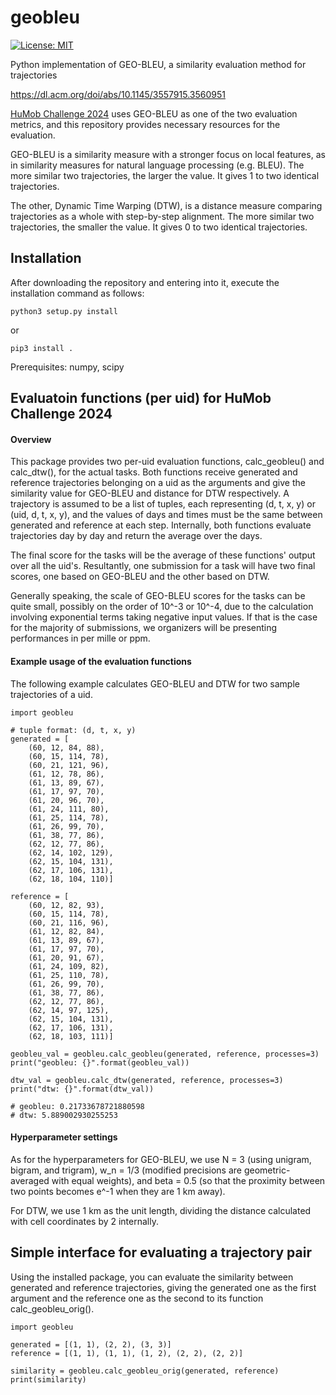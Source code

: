 # geobleu
[![License: MIT](https://img.shields.io/badge/License-MIT-yellow.svg)](https://opensource.org/licenses/MIT)

Python implementation of GEO-BLEU, a similarity evaluation method for trajectories

https://dl.acm.org/doi/abs/10.1145/3557915.3560951

[HuMob Challenge 2024](https://wp.nyu.edu/humobchallenge2024/) uses GEO-BLEU as one of the two evaluation metrics, and this repository provides necessary resources for the evaluation.

GEO-BLEU is a similarity measure with a stronger focus on local features, as in similarity measures for natural language processing (e.g. BLEU). The more similar two trajectories, the larger the value. It gives 1 to two identical trajectories.

The other, Dynamic Time Warping (DTW), is a distance measure comparing trajectories as a whole with step-by-step alignment. The more similar two trajectories, the smaller the value. It gives 0 to two identical trajectories.

## Installation
After downloading the repository and entering into it, execute the installation command as follows:
```
python3 setup.py install
```
or
```
pip3 install .
```

Prerequisites: numpy, scipy

## Evaluatoin functions (per uid) for HuMob Challenge 2024
#### Overview
This package provides two per-uid evaluation functions, calc_geobleu() and calc_dtw(), for the actual tasks. Both functions receive generated and reference trajectories belonging on a uid as the arguments and give the similarity value for GEO-BLEU and distance for DTW respectively. A trajectory is assumed to be a list of tuples, each representing (d, t, x, y) or (uid, d, t, x, y), and the values of days and times must be the same between generated and reference at each step. Internally, both functions evaluate trajectories day by day and return the average over the days.

The final score for the tasks will be the average of these functions' output over all the uid's. Resultantly, one submission for a task will have two final scores, one based on GEO-BLEU and the other based on DTW.

Generally speaking, the scale of GEO-BLEU scores for the tasks can be quite small, possibly on the order of 10^-3 or 10^-4, due to the calculation involving exponential terms taking negative input values. If that is the case for the majority of submissions, we organizers will be presenting performances in per mille or ppm.


#### Example usage of the evaluation functions
The following example calculates GEO-BLEU and DTW for two sample trajectories of a uid.
```
import geobleu

# tuple format: (d, t, x, y)
generated = [
    (60, 12, 84, 88),
    (60, 15, 114, 78),
    (60, 21, 121, 96),
    (61, 12, 78, 86),
    (61, 13, 89, 67),
    (61, 17, 97, 70),
    (61, 20, 96, 70),
    (61, 24, 111, 80),
    (61, 25, 114, 78),
    (61, 26, 99, 70),
    (61, 38, 77, 86),
    (62, 12, 77, 86),
    (62, 14, 102, 129),
    (62, 15, 104, 131),
    (62, 17, 106, 131),
    (62, 18, 104, 110)]

reference = [
    (60, 12, 82, 93),
    (60, 15, 114, 78),
    (60, 21, 116, 96),
    (61, 12, 82, 84),
    (61, 13, 89, 67),
    (61, 17, 97, 70),
    (61, 20, 91, 67),
    (61, 24, 109, 82),
    (61, 25, 110, 78),
    (61, 26, 99, 70),
    (61, 38, 77, 86),
    (62, 12, 77, 86),
    (62, 14, 97, 125),
    (62, 15, 104, 131),
    (62, 17, 106, 131),
    (62, 18, 103, 111)]

geobleu_val = geobleu.calc_geobleu(generated, reference, processes=3)
print("geobleu: {}".format(geobleu_val))

dtw_val = geobleu.calc_dtw(generated, reference, processes=3)
print("dtw: {}".format(dtw_val))

# geobleu: 0.21733678721880598
# dtw: 5.889002930255253
```

#### Hyperparameter settings
As for the hyperparameters for GEO-BLEU, we use N = 3 (using unigram, bigram, and trigram), w_n = 1/3 (modified precisions are geometric-averaged with equal weights), and beta = 0.5 (so that the proximity between two points becomes e^-1 when they are 1 km away).

For DTW, we use 1 km as the unit length, dividing the distance calculated with cell coordinates by 2 internally.

## Simple interface for evaluating a trajectory pair
Using the installed package, you can evaluate the similarity between generated and reference trajectories, giving the generated one as the first argument and the reference one as the second to its function calc_geobleu_orig().
```
import geobleu

generated = [(1, 1), (2, 2), (3, 3)]
reference = [(1, 1), (1, 1), (1, 2), (2, 2), (2, 2)]

similarity = geobleu.calc_geobleu_orig(generated, reference)
print(similarity)
```

